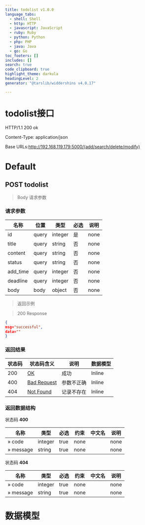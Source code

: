 ```yaml
---
title: todolist v1.0.0
language_tabs:
  - shell: Shell
  - http: HTTP
  - javascript: JavaScript
  - ruby: Ruby
  - python: Python
  - php: PHP
  - java: Java
  - go: Go
toc_footers: []
includes: []
search: true
code_clipboard: true
highlight_theme: darkula
headingLevel: 2
generator: "@tarslib/widdershins v4.0.17"

---
```


# todolist接口
HTTP/1.1 200 ok

Content-Type: application/json

Base URLs:http://192.168.119.179:5000/(add/search/delete/modify)

# Default

## POST todolist
> Body 请求参数
### 请求参数

|名称|位置|类型|必选|说明|
|---|---|---|---|---|
|id|query|integer| 是 |none|
|title|query|string| 否 |none|
|content|query|string| 否 |none|
|status|query|string| 否 |none|
|add_time|query|integer| 否 |none|
|deadline|query|integer| 否 |none|
|body|body|object| 否 |none|

> 返回示例

> 200 Response

```json
{
msg="successful",
data=""
}
```

### 返回结果

|状态码|状态码含义|说明|数据模型|
|---|---|---|---|
|200|[OK](https://tools.ietf.org/html/rfc7231#section-6.3.1)|成功|Inline|
|400|[Bad Request](https://tools.ietf.org/html/rfc7231#section-6.5.1)|参数不正确|Inline|
|404|[Not Found](https://tools.ietf.org/html/rfc7231#section-6.5.4)|记录不存在|Inline|

### 返回数据结构

状态码 **400**

|名称|类型|必选|约束|中文名|说明|
|---|---|---|---|---|---|
|» code|integer|true|none||none|
|» message|string|true|none||none|

状态码 **404**

|名称|类型|必选|约束|中文名|说明|
|---|---|---|---|---|---|
|» code|integer|true|none||none|
|» message|string|true|none||none|

# 数据模型

